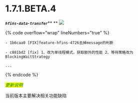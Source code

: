# 1.7.1.BETA.4

_**`hfins-data-transfer`**_** ** ![](https://img.shields.io/badge/-1.7.1.BETA.4-brightgreen)

{% code overflow="wrap" lineNumbers="true" %}
```log
- 1b6caa0 [FIX]feature-hfins-4726去掉message的判断

- c881bd2 [fix] 1、改为单线程模式，获取额外的性能 2、等待策略改为BlockingWaitStrategy

...
```
{% endcode %}



_<mark style="color:green;">更新说明</mark>_

当前版本主要解决相关功能缺陷





